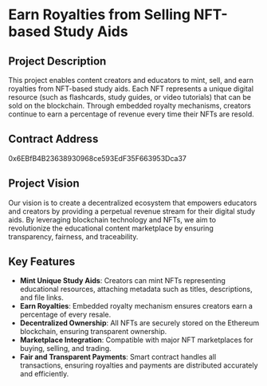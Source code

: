 # Earn Royalties from Selling NFT-based Study Aids

## Project Description
This project enables content creators and educators to mint, sell, and earn royalties from NFT-based study aids. Each NFT represents a unique digital resource (such as flashcards, study guides, or video tutorials) that can be sold on the blockchain. Through embedded royalty mechanisms, creators continue to earn a percentage of revenue every time their NFTs are resold.

## Contract Address
0x6EBfB4B23638930968ce593EdF35F663953Dca37

## Project Vision
Our vision is to create a decentralized ecosystem that empowers educators and creators by providing a perpetual revenue stream for their digital study aids. By leveraging blockchain technology and NFTs, we aim to revolutionize the educational content marketplace by ensuring transparency, fairness, and traceability.

## Key Features
- **Mint Unique Study Aids**: Creators can mint NFTs representing educational resources, attaching metadata such as titles, descriptions, and file links.
- **Earn Royalties**: Embedded royalty mechanism ensures creators earn a percentage of every resale.
- **Decentralized Ownership**: All NFTs are securely stored on the Ethereum blockchain, ensuring transparent ownership.
- **Marketplace Integration**: Compatible with major NFT marketplaces for buying, selling, and trading.
- **Fair and Transparent Payments**: Smart contract handles all transactions, ensuring royalties and payments are distributed accurately and efficiently.
